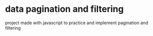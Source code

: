 # data pagination and filtering
 project made with javascript to practice and implement pagination and filtering 
